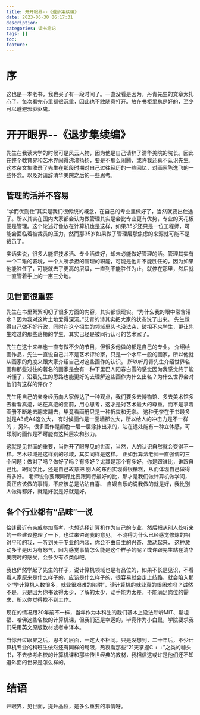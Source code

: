 ```yaml
---
title: 开开眼界--《退步集续编》
date: 2023-06-30 06:17:31
description:
categories: 读书笔记
tags: []
toc:
feature:
---
```


# 序

这也是一本老书，我也买了有一段时间了。一直没看是因为，丹青先生的文章太扎心了，每次看完心里都很沉重，因此也不敢随意打开。放在书柜里总是好的，至少可以避避邪驱驱鬼。

<!-- more -->

# 开开眼界--《退步集续编》

先生在我读大学的时候可是风云人物，因为他是自己请辞了清华美院的院长。因此在整个教育界和艺术界闹得沸沸扬扬，要是不那么闹腾，或许我还真不认识先生。这本杂文集收录了先生在那段时期对自己过往经历的一些回忆，对画家陈逸飞的一些怀念。以及对请辞清华美院之后的一些思考。

## 管理的活并不容易

“学而优则仕”其实是我们很传统的概念，在自己的专业里做好了，当然就要出仕途了。所以其实在国内大家都会认为做管理其实是会比专业更有优势，专业的天花板便是管理。这个论述好像放在计算机也是这样，如果35岁还只是一位工程师，可能会面临着被裁员的压力，然而那35岁如果做了管理层那焦虑的来源就可能不是裁员了。

实话实说，很多人能把技术活、专业活做好，却未必能做好管理的活。管理其实有一个二难的窘境，一个人所承担的管理的职能，可能是他并不能胜任的，因为如果他能胜任了，可能就去了更高的层级，一直到不能胜任为止，就停在那里，然后就一直管着手上的一亩三分地。

## 见世面很重要

先生在书里絮絮叨叨了很多方面的内容，其实都很现实。“为什么我的眼中常含泪水？因为我对这片土地爱得深沉。”艾青的诗其实把大家的状态说了出来。 先生觉得自己做不好行政，同时在这个招生的领域里头也没法突，破招不来学生，更让先生难过的那些落榜的学生，其实已经是被同行认可的艺术家了。

先生在这十来年也一直有做不少的节目，但很多他做的都是自己的专业。 介绍绘画作品，先生一直说自己并不是艺术评论家，只是一个水平一般的画家，所以他就从画家的角度来跟大家介绍自己对这些画作的认识。 所以听丹青先生介绍世界名画和那些过往的著名的画家是会有一种下里巴人阳春白雪的感觉因为我感觉终于能听懂了，沿着先生的思路也能更好的去理解这些画作为什么出名？为什么世界会对他们有这样的评价？

先生用自己的亲身经历向大家传达了一种观点，我们要多去博物馆、多去美术馆多去看看真迹，站在真迹的面前，用心思考，这才是对艺术最大的尊重，而不是拿着画册不断地去翻来翻去，毕竟看画册只是一种折衷和无奈。 这种无奈在于书最多就是A3或A4这么大， 有时候画作是一面墙那么大，所以给人的冲击力是不一样的； 另外，很多画作是颜色一层一层涂抹出来的，站在远处能有一种立体感，可印刷的画作是不可能有这种层次和张力。

这就是见世面的重要，当你开了眼界见的世面，当然，人的认识自然就会变得不一样。艺术领域是这样别的领域，其实同样是这样。 正如我算法老师一直强调的三个问题：做对了吗？做好了吗？有多好？尤其是那个有多好，你是跟谁比，谁跟自己比，跟同学比，还是自己故意把 别人的东西实现得很糟糕，从而体现自己做得有多好。 老师说你要跟同行比要跟同行最好的比，那才是我们做计算机做学问，真正应该做的事情，不应该总是沾沾自喜、 自娱自乐的说我做的就是好，我比别人做得都好，就是好就是好就是好。

## 各个行业都有“品味”一说

恰逢最近有亲戚参加高考，也想选择计算机作为自己的专业，然后把从别人处听来的一些建议整理了一下，也过来咨询我的意见。 不晓得为什么已经感觉修炼的相对平和的我，一听到关于专业的内容，你会不由自主的兴奋、激动起来， 这种激动多半是因为有怒气，因为感觉事情怎么能是这个样子的呢？或许跟先生站在清华美院时的感受，会多少有点类似吧。

我也俨然学起了先生的样子，说计算机领域也是有品位的，如果不长是见识，不看看人家原来是什么样子的，应该是什么样子的，很容易就会走上歧路，就会陷入那个“学计算机人数很多，就业很艰难的陷阱”，读计算机的就业真的很困难吗？诚然不是，只是因为你书读得太少，了解的太少，动手能力太差，不能满足岗位的需求，所以你觉得找不到工作。

现在的情况跟20年前不一样，当年作为本科生的我们基本上没法聆听MIT、斯坦福、哈佛这些名校的计算机课，但我们还是幸运的，毕竟作为小白鼠，学院要求我们采用英文原版教材或者中译本。

当你开过眼界之后，思考的层面，一定大不相同。只是没想到，二十年后，不少计算机专业的科班生依然还有同样的局限，热衷看那些“21天掌握C + +”之类的噱头书，不去参考名校的计算机课和那些传世经典的教材，我相信这或许是他们还不知道外面的世界是怎么样的。

# 结语

开眼界，见世面，提升品位，是多么重要的事情呀。